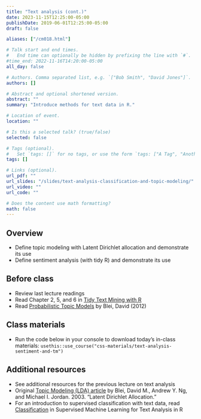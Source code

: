 ```yaml
---
title: "Text analysis (cont.)"
date: 2023-11-15T12:25:00-05:00
publishDate: 2019-06-01T12:25:00-05:00
draft: false

aliases: ["/cm018.html"]

# Talk start and end times.
#   End time can optionally be hidden by prefixing the line with `#`.
#time_end: 2022-11-16T14:20:00-05:00
all_day: false

# Authors. Comma separated list, e.g. `["Bob Smith", "David Jones"]`.
authors: []

# Abstract and optional shortened version.
abstract: ""
summary: "Introduce methods for text data in R."

# Location of event.
location: ""

# Is this a selected talk? (true/false)
selected: false

# Tags (optional).
#   Set `tags: []` for no tags, or use the form `tags: ["A Tag", "Another Tag"]` for one or more tags.
tags: []

# Links (optional).
url_pdf: ""
url_slides: "/slides/text-analysis-classification-and-topic-modeling/"
url_video: ""
url_code: ""

# Does the content use math formatting?
math: false
---
```




## Overview

* Define topic modeling with Latent Dirichlet allocation and demonstrate its use
* Define sentiment analysis (with tidy R) and demonstrate its use


## Before class

* Review last lecture readings 
* Read Chapter 2, 5, and 6 in [Tidy Text Mining with R](http://tidytextmining.com/)
* Read [Probabilistic Topic Models](http://www.cs.columbia.edu/~blei/papers/Blei2012.pdf) by Blei, David (2012)

<!--
*[Topic modeling](/notes/topic-modeling/) from the lecture notes demonstrates how to implement this in a (semi)-tidy workflow
-->

## Class materials

* Run the code below in your console to download today’s in-class materials: `usethis::use_course("css-materials/text-analysis-sentiment-and-tm")`

<!--
* [Predicting song artist from lyrics](/notes/predicting-song-artist/)
* [Text analysis: topic modeling](/notes/topic-modeling/)
-->

## Additional resources

* See additional resources for the previous lecture on text analysis
* Original [Topic Modeling (LDA) article](https://www.jmlr.org/papers/volume3/blei03a/blei03a.pdf?ref=https://githubhelp.com) by Blei, David M., Andrew Y. Ng, and Michael I. Jordan. 2003. “Latent Dirichlet Allocation.”
* For an introduction to supervised classification with text data, read [Classification](https://smltar.com/mlclassification.html) in Supervised Machine Learning for Text Analysis in R

<!--
* Two blog posts by David Robinson (co-author of `tidytext`) analyzing Donald J. Trump's twitter account. Regardless of your political affiliations, these are excellent examples demonstrating of the key principles of reproducible research that we've learned in this course (e.g., R Markdown documents and knitting code with output; Retrieving data from APIs; Textual analysis with `tidytext`; Visualizations with `ggplot2)
    * [Text analysis of Trump's tweets confirms he writes only the (angrier) Android half](http://varianceexplained.org/r/trump-tweets/)
    * [Trump's Android and iPhone tweets, one year later](http://varianceexplained.org/r/trump-followup/)
-->
